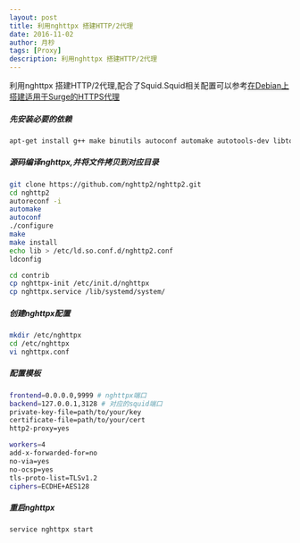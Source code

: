 ```yaml
---
layout: post
title: 利用nghttpx 搭建HTTP/2代理
date: 2016-11-02
author: 月杪
tags: [Proxy]
description: 利用nghttpx 搭建HTTP/2代理
---
```


利用nghttpx 搭建HTTP/2代理,配合了Squid.Squid相关配置可以参考[在Debian上搭建适用于Surge的HTTPS代理](https://moonagic.com/setup-https-proxy-on-debian/)
##### 先安装必要的依赖
```bash
apt-get install g++ make binutils autoconf automake autotools-dev libtool pkg-config zlib1g-dev libcunit1-dev libssl-dev libxml2-dev libev-dev libevent-dev libjansson-dev libjemalloc-dev cython python3-dev python-setuptools
```
##### 源码编译nghttpx,并将文件拷贝到对应目录
```bash
git clone https://github.com/nghttp2/nghttp2.git
cd nghttp2
autoreconf -i
automake
autoconf
./configure
make
make install
echo lib > /etc/ld.so.conf.d/nghttp2.conf
ldconfig

cd contrib
cp nghttpx-init /etc/init.d/nghttpx
cp nghttpx.service /lib/systemd/system/
```
##### 创建nghttpx配置
```bash
mkdir /etc/nghttpx
cd /etc/nghttpx
vi nghttpx.conf
```
##### 配置模板
```bash
frontend=0.0.0.0,9999 # nghttpx端口
backend=127.0.0.1,3128 # 对应的squid端口
private-key-file=path/to/your/key
certificate-file=path/to/your/cert
http2-proxy=yes

workers=4
add-x-forwarded-for=no
no-via=yes
no-ocsp=yes
tls-proto-list=TLSv1.2
ciphers=ECDHE+AES128
```
##### 重启nghttpx
```bash
service nghttpx start
```